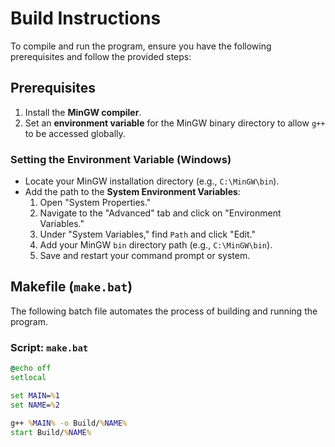# Build Instructions

To compile and run the program, ensure you have the following prerequisites and follow the provided steps:

## Prerequisites
1. Install the **MinGW compiler**.
2. Set an **environment variable** for the MinGW binary directory to allow `g++` to be accessed globally.

### Setting the Environment Variable (Windows)
- Locate your MinGW installation directory (e.g., `C:\MinGW\bin`).
- Add the path to the **System Environment Variables**:
  1. Open "System Properties."
  2. Navigate to the "Advanced" tab and click on "Environment Variables."
  3. Under "System Variables," find `Path` and click "Edit."
  4. Add your MinGW `bin` directory path (e.g., `C:\MinGW\bin`).
  5. Save and restart your command prompt or system.

## Makefile (`make.bat`)

The following batch file automates the process of building and running the program.  

### Script: `make.bat`
```bat
@echo off
setlocal

set MAIN=%1
set NAME=%2

g++ %MAIN% -o Build/%NAME%
start Build/%NAME%
```
